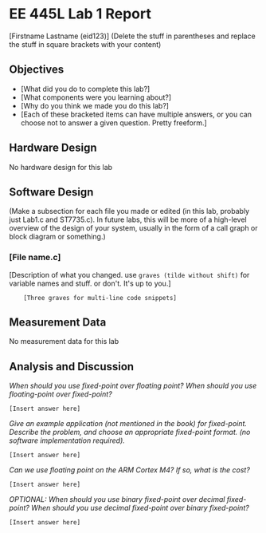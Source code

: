 # EE 445L Lab 1 Report

[Firstname Lastname (eid123)]
(Delete the stuff in parentheses and replace the stuff in square brackets with your content)

## Objectives

* [What did you do to complete this lab?]
* [What components were you learning about?]
* [Why do you think we made you do this lab?]
* [Each of these bracketed items can have multiple answers, or you can choose not to answer a given question. Pretty freeform.]

## Hardware Design

No hardware design for this lab

## Software Design
(Make a subsection for each file you made or edited (in this lab, probably just Lab1.c and ST7735.c). In future labs, this will be more of a high-level overview of the design of your system, usually in the form of a call graph or block diagram or something.)

### [File name.c]

[Description of what you changed. use `graves (tilde without shift)` for variable names and stuff. or don't. It's up to you.]

```
	[Three graves for multi-line code snippets]
```

## Measurement Data

No measurement data for this lab

## Analysis and Discussion

*When should you use fixed-point over floating point? When should you use floating-point over fixed-point?*

	[Insert answer here]

*Give an example application (not mentioned in the book) for fixed-point. Describe the problem, and choose an appropriate fixed-point format. (no software implementation required).*

	[Insert answer here]

*Can we use floating point on the ARM Cortex M4? If so, what is the cost?*

	[Insert answer here]

*OPTIONAL: When should you use binary fixed-point over decimal fixed-point? When should you use decimal fixed-point over binary fixed-point?*

	[Insert answer here]

